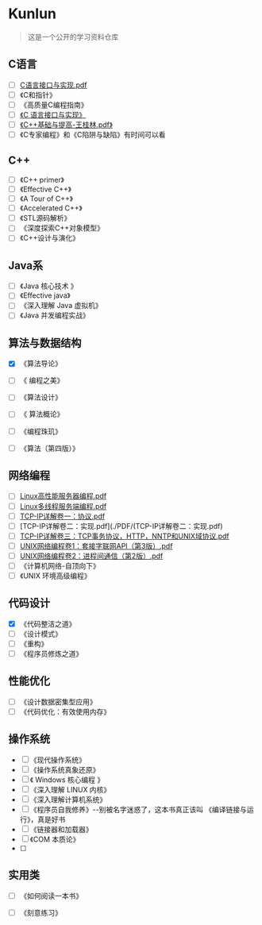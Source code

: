 

# Kunlun

> 这是一个公开的学习资料仓库






## C语言

- [ ] [C语言接口与实现.pdf](./PDF/C语言接口与实现.pdf)
- [ ] 《C和指针》
- [ ] 《高质量C编程指南》
- [ ] [《C 语言接口与实现》](./PDF/C语言接口与实现.pdf)
- [ ] [《C++基础与提高-王桂林.pdf》](./C++基础与提高-王桂林.pdf)
- [ ] 《C专家编程》和《C陷阱与缺陷》有时间可以看

## C++

- [ ] 《C++ primer》
- [ ] 《Effective C++》
- [ ] 《A Tour of C++》
- [ ] 《Accelerated C++》
- [ ] 《STL源码解析》
- [ ] 《深度探索C++对象模型》
- [ ] 《C++设计与演化》

## Java系

- [ ] 《Java 核心技术 》
- [ ] 《Effective java》
- [ ] 《深入理解 Java 虚拟机》
- [ ] 《Java 并发编程实战》

## 算法与数据结构

- [x] 《算法导论》
- [ ] 《 编程之美》
- [ ] 《算法设计》
- [ ] 《 算法概论》
- [ ] 《编程珠玑》
- [ ] 《算法（第四版）》



## 网络编程


- [ ] [Linux高性能服务器编程.pdf](./PDF/Linux高性能服务器编程.pdf)
- [ ] [Linux多线程服务端编程.pdf](./PDF/Linux多线程服务端编程.pdf)
- [ ] [TCP-IP详解卷一：协议.pdf](./PDF/TCP-IP详解卷一：协议.pdf)
- [ ] [TCP-IP详解卷二：实现.pdf](./PDF/(TCP-IP详解卷二：实现.pdf)
- [ ] [TCP-IP详解卷三：TCP事务协议，HTTP，NNTP和UNIX域协议.pdf](./PDF/TCP-IP详解卷三：TCP事务协议，HTTP，NNTP和UNIX域协议.pdf)
- [ ] [UNIX网络编程卷1：套接字联网API（第3版）.pdf](./PDF/UNIX网络编程卷1：套接字联网API（第3版）.pdf)
- [ ] [UNIX网络编程卷2：进程间通信（第2版）.pdf](./PDF/UNIX网络编程卷2：进程间通信（第2版）.pdf)
- [ ] 《计算机网络-自顶向下》
- [ ] 《UNIX 环境高级编程》

## 代码设计

- [x] 《代码整洁之道》
- [ ] 《设计模式》
- [ ] 《重构》
- [ ] 《程序员修炼之道》

## 性能优化

- [ ] 《设计数据密集型应用》
- [ ] 《代码优化：有效使用内存》

## 操作系统

- [ ] 《现代操作系统》
- [ ] 《操作系统真象还原》
- [ ] 《 Windows 核心编程 》
- [ ] 《深入理解 LINUX 内核》
- [ ] 《深入理解计算机系统》
- [ ] 《程序员自我修养》--别被名字迷惑了，这本书真正该叫 《编译链接与运行》，真是好书
- [ ] 《链接器和加载器》
- [ ] 《COM 本质论》
- [ ] 

## 实用类

- [ ] 《如何阅读一本书》
- [ ] 《刻意练习》



